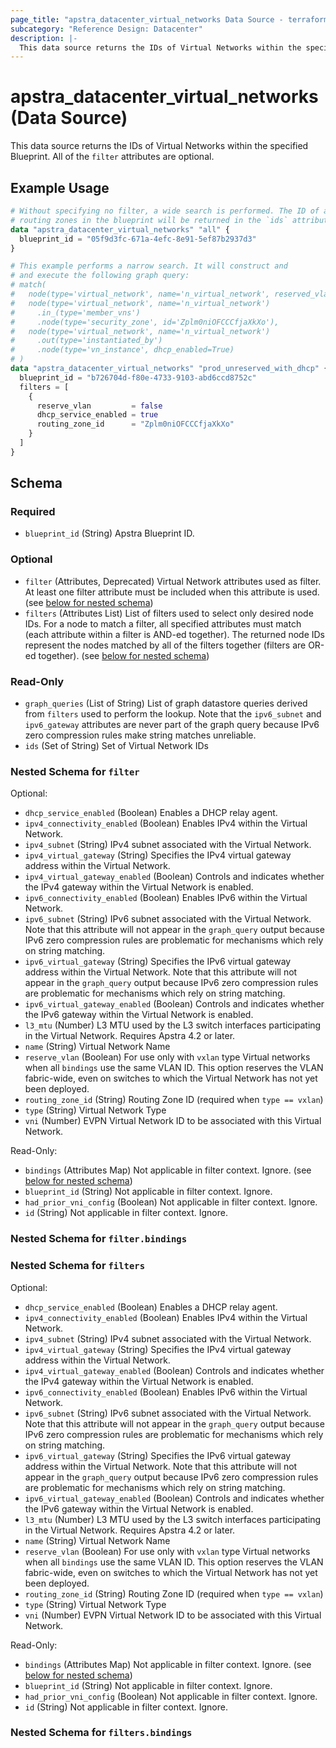 ```yaml
---
page_title: "apstra_datacenter_virtual_networks Data Source - terraform-provider-apstra"
subcategory: "Reference Design: Datacenter"
description: |-
  This data source returns the IDs of Virtual Networks within the specified Blueprint. All of the filter attributes are optional.
---
```


# apstra_datacenter_virtual_networks (Data Source)

This data source returns the IDs of Virtual Networks within the specified Blueprint. All of the `filter` attributes are optional.


## Example Usage

```terraform
# Without specifying no filter, a wide search is performed. The ID of all
# routing zones in the blueprint will be returned in the `ids` attribute..
data "apstra_datacenter_virtual_networks" "all" {
  blueprint_id = "05f9d3fc-671a-4efc-8e91-5ef87b2937d3"
}

# This example performs a narrow search. It will construct and
# and execute the following graph query:
# match(
#   node(type='virtual_network', name='n_virtual_network', reserved_vlan_id=is_none()),
#   node(type='virtual_network', name='n_virtual_network')
#     .in_(type='member_vns')
#     .node(type='security_zone', id='Zplm0niOFCCCfjaXkXo'),
#   node(type='virtual_network', name='n_virtual_network')
#     .out(type='instantiated_by')
#     .node(type='vn_instance', dhcp_enabled=True)
# )
data "apstra_datacenter_virtual_networks" "prod_unreserved_with_dhcp" {
  blueprint_id = "b726704d-f80e-4733-9103-abd6ccd8752c"
  filters = [
    {
      reserve_vlan         = false
      dhcp_service_enabled = true
      routing_zone_id      = "Zplm0niOFCCCfjaXkXo"
    }
  ]
}
```

<!-- schema generated by tfplugindocs -->
## Schema

### Required

- `blueprint_id` (String) Apstra Blueprint ID.

### Optional

- `filter` (Attributes, Deprecated) Virtual Network attributes used as filter. At least one filter attribute must be included when this attribute is used. (see [below for nested schema](#nestedatt--filter))
- `filters` (Attributes List) List of filters used to select only desired node IDs. For a node to match a filter, all specified attributes must match (each attribute within a filter is AND-ed together). The returned node IDs represent the nodes matched by all of the filters together (filters are OR-ed together). (see [below for nested schema](#nestedatt--filters))

### Read-Only

- `graph_queries` (List of String) List of graph datastore queries derived from `filters` used to perform the lookup. Note that the `ipv6_subnet` and `ipv6_gateway` attributes are never part of the graph query because IPv6 zero compression rules make string matches unreliable.
- `ids` (Set of String) Set of Virtual Network IDs

<a id="nestedatt--filter"></a>
### Nested Schema for `filter`

Optional:

- `dhcp_service_enabled` (Boolean) Enables a DHCP relay agent.
- `ipv4_connectivity_enabled` (Boolean) Enables IPv4 within the Virtual Network.
- `ipv4_subnet` (String) IPv4 subnet associated with the Virtual Network.
- `ipv4_virtual_gateway` (String) Specifies the IPv4 virtual gateway address within the Virtual Network.
- `ipv4_virtual_gateway_enabled` (Boolean) Controls and indicates whether the IPv4 gateway within the Virtual Network is enabled.
- `ipv6_connectivity_enabled` (Boolean) Enables IPv6 within the Virtual Network.
- `ipv6_subnet` (String) IPv6 subnet associated with the Virtual Network. Note that this attribute will not appear in the `graph_query` output because IPv6 zero compression rules are problematic for mechanisms which rely on string matching.
- `ipv6_virtual_gateway` (String) Specifies the IPv6 virtual gateway address within the Virtual Network. Note that this attribute will not appear in the `graph_query` output because IPv6 zero compression rules are problematic for mechanisms which rely on string matching.
- `ipv6_virtual_gateway_enabled` (Boolean) Controls and indicates whether the IPv6 gateway within the Virtual Network is enabled.
- `l3_mtu` (Number) L3 MTU used by the L3 switch interfaces participating in the Virtual Network. Requires Apstra 4.2 or later.
- `name` (String) Virtual Network Name
- `reserve_vlan` (Boolean) For use only with `vxlan` type Virtual networks when all `bindings` use the same VLAN ID. This option reserves the VLAN fabric-wide, even on switches to which the Virtual Network has not yet been deployed.
- `routing_zone_id` (String) Routing Zone ID (required when `type == vxlan`)
- `type` (String) Virtual Network Type
- `vni` (Number) EVPN Virtual Network ID to be associated with this Virtual Network.

Read-Only:

- `bindings` (Attributes Map) Not applicable in filter context. Ignore. (see [below for nested schema](#nestedatt--filter--bindings))
- `blueprint_id` (String) Not applicable in filter context. Ignore.
- `had_prior_vni_config` (Boolean) Not applicable in filter context. Ignore.
- `id` (String) Not applicable in filter context. Ignore.

<a id="nestedatt--filter--bindings"></a>
### Nested Schema for `filter.bindings`



<a id="nestedatt--filters"></a>
### Nested Schema for `filters`

Optional:

- `dhcp_service_enabled` (Boolean) Enables a DHCP relay agent.
- `ipv4_connectivity_enabled` (Boolean) Enables IPv4 within the Virtual Network.
- `ipv4_subnet` (String) IPv4 subnet associated with the Virtual Network.
- `ipv4_virtual_gateway` (String) Specifies the IPv4 virtual gateway address within the Virtual Network.
- `ipv4_virtual_gateway_enabled` (Boolean) Controls and indicates whether the IPv4 gateway within the Virtual Network is enabled.
- `ipv6_connectivity_enabled` (Boolean) Enables IPv6 within the Virtual Network.
- `ipv6_subnet` (String) IPv6 subnet associated with the Virtual Network. Note that this attribute will not appear in the `graph_query` output because IPv6 zero compression rules are problematic for mechanisms which rely on string matching.
- `ipv6_virtual_gateway` (String) Specifies the IPv6 virtual gateway address within the Virtual Network. Note that this attribute will not appear in the `graph_query` output because IPv6 zero compression rules are problematic for mechanisms which rely on string matching.
- `ipv6_virtual_gateway_enabled` (Boolean) Controls and indicates whether the IPv6 gateway within the Virtual Network is enabled.
- `l3_mtu` (Number) L3 MTU used by the L3 switch interfaces participating in the Virtual Network. Requires Apstra 4.2 or later.
- `name` (String) Virtual Network Name
- `reserve_vlan` (Boolean) For use only with `vxlan` type Virtual networks when all `bindings` use the same VLAN ID. This option reserves the VLAN fabric-wide, even on switches to which the Virtual Network has not yet been deployed.
- `routing_zone_id` (String) Routing Zone ID (required when `type == vxlan`)
- `type` (String) Virtual Network Type
- `vni` (Number) EVPN Virtual Network ID to be associated with this Virtual Network.

Read-Only:

- `bindings` (Attributes Map) Not applicable in filter context. Ignore. (see [below for nested schema](#nestedatt--filters--bindings))
- `blueprint_id` (String) Not applicable in filter context. Ignore.
- `had_prior_vni_config` (Boolean) Not applicable in filter context. Ignore.
- `id` (String) Not applicable in filter context. Ignore.

<a id="nestedatt--filters--bindings"></a>
### Nested Schema for `filters.bindings`

